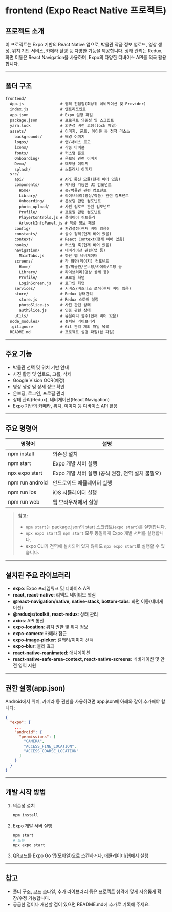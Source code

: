# frontend (Expo React Native 프로젝트)

## 프로젝트 소개
이 프로젝트는 Expo 기반의 React Native 앱으로, 박물관 작품 정보 업로드, 영상 생성, 위치 기반 서비스, 카메라 촬영 등 다양한 기능을 제공합니다. 상태 관리는 Redux, 화면 이동은 React Navigation을 사용하며, Expo의 다양한 디바이스 API를 적극 활용합니다.

---

## 폴더 구조
```
frontend/
  App.js                # 앱의 진입점(최상위 네비게이션 및 Provider)
  index.js              # 엔트리포인트
  app.json              # Expo 설정 파일
  package.json          # 프로젝트 의존성 및 스크립트
  yarn.lock             # 의존성 버전 고정(lock 파일)
  assets/               # 이미지, 폰트, 아이콘 등 정적 리소스
    backgrounds/        # 배경 이미지
    logos/              # 앱/서비스 로고
    icons/              # 각종 아이콘
    fonts/              # 커스텀 폰트
    Onboarding/         # 온보딩 관련 이미지
    Demo/               # 데모용 이미지
    splash/             # 스플래시 이미지
  src/
    api/                # API 통신 모듈(현재 비어 있음)
    components/         # 재사용 가능한 UI 컴포넌트
      Home/             # 홈/박물관 관련 컴포넌트
      Library/          # 라이브러리(영상/작품) 관련 컴포넌트
      Onboarding/       # 온보딩 관련 컴포넌트
      photo_upload/     # 사진 업로드 관련 컴포넌트
      Profile/          # 프로필 관련 컴포넌트
      PlayerControls.js # 플레이어 컨트롤러
      ArtworkInfoPanel.js # 작품 정보 패널
    config/             # 환경설정(현재 비어 있음)
    constants/          # 상수 정의(현재 비어 있음)
    context/            # React Context(현재 비어 있음)
    hooks/              # 커스텀 훅(현재 비어 있음)
    navigation/         # 네비게이션 관련(탭 등)
      MainTabs.js       # 하단 탭 네비게이터
    screens/            # 각 화면(페이지) 컴포넌트
      Home/             # 홈/박물관/온보딩/카메라/로딩 등
      Library/          # 라이브러리(영상 상세 등)
      Profile/          # 프로필 화면
      LoginScreen.js    # 로그인 화면
    services/           # 서비스/비즈니스 로직(현재 비어 있음)
    store/              # Redux 상태관리
      store.js          # Redux 스토어 설정
      photoSlice.js     # 사진 관련 상태
      authSlice.js      # 인증 관련 상태
    utils/              # 유틸리티 함수(현재 비어 있음)
  node_modules/         # 설치된 라이브러리
  .gitignore            # Git 관리 제외 파일 목록
  README.md             # 프로젝트 설명 파일(본 파일)
```

---

## 주요 기능
- 박물관 선택 및 위치 기반 안내
- 사진 촬영 및 업로드, 크롭, 삭제
- Google Vision OCR(예정)
- 영상 생성 및 상세 정보 확인
- 온보딩, 로그인, 프로필 관리
- 상태 관리(Redux), 네비게이션(React Navigation)
- Expo 기반의 카메라, 위치, 이미지 등 디바이스 API 활용

---

## 주요 명령어
| 명령어                | 설명                       |
|----------------------|----------------------------|
| npm install          | 의존성 설치                |
| npm start            | Expo 개발 서버 실행        |
| npx expo start       | Expo 개발 서버 실행 (공식 권장, 전역 설치 불필요) |
| npm run android      | 안드로이드 에뮬레이터 실행 |
| npm run ios          | iOS 시뮬레이터 실행        |
| npm run web          | 웹 브라우저에서 실행       |

> **참고:**
> - `npm start`는 package.json의 start 스크립트(`expo start`)를 실행합니다.
> - `npx expo start`와 `npm start` 모두 동일하게 Expo 개발 서버를 실행합니다.
> - expo CLI가 전역에 설치되어 있지 않아도 `npx expo start`로 실행할 수 있습니다.

---

## 설치된 주요 라이브러리
- **expo**: Expo 프레임워크 및 디바이스 API
- **react, react-native**: 리액트 네이티브 핵심
- **@react-navigation/native, native-stack, bottom-tabs**: 화면 이동(네비게이션)
- **@reduxjs/toolkit, react-redux**: 상태 관리
- **axios**: API 통신
- **expo-location**: 위치 권한 및 위치 정보
- **expo-camera**: 카메라 접근
- **expo-image-picker**: 갤러리/이미지 선택
- **expo-blur**: 블러 효과
- **react-native-reanimated**: 애니메이션
- **react-native-safe-area-context, react-native-screens**: 네비게이션 및 안전 영역 지원

---

## 권한 설정(app.json)
Android에서 위치, 카메라 등 권한을 사용하려면 app.json에 아래와 같이 추가해야 합니다:
```json
{
  "expo": {
    ...
    "android": {
      "permissions": [
        "CAMERA",
        "ACCESS_FINE_LOCATION",
        "ACCESS_COARSE_LOCATION"
      ]
    }
  }
}
```

---

## 개발 시작 방법
1. 의존성 설치
   ```bash
   npm install
   ```
2. Expo 개발 서버 실행
   ```bash
   npm start
   # 또는
   npx expo start
   ```
3. QR코드를 Expo Go 앱(모바일)으로 스캔하거나, 에뮬레이터/웹에서 실행

---

## 참고
- 폴더 구조, 코드 스타일, 추가 라이브러리 등은 프로젝트 성격에 맞게 자유롭게 확장/수정 가능합니다.
- 궁금한 점이나 개선할 점이 있으면 README.md에 추가로 기록해 주세요. 